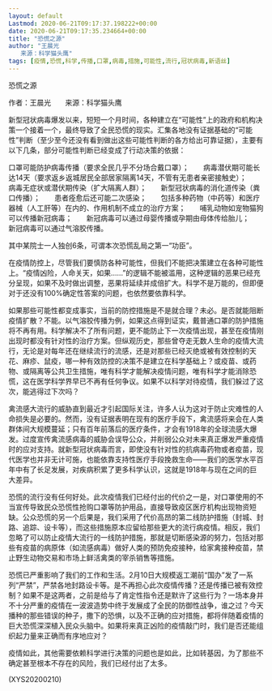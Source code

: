 ```yaml
---
layout: default
Lastmod: 2020-06-21T09:17:37.198222+00:00
date: 2020-06-21T09:17:35.234664+00:00
title: "恐慌之源"
author: "王晨光
　　来源：科学猫头鹰"
tags: [疫情,恐慌,科学,传播,口罩,病毒,措施,可能性,流行,冠状病毒,新语丝]
---
```


恐慌之源

作者：王晨光　　来源：科学猫头鹰

新型冠状病毒爆发以来，短短一个月时间，各种建立在“可能性”上的政府和机构决策一个接着一个，最终导致了全民恐慌的现实。汇集各地没有证据基础的“可能性”判断（至少至今还没有看到做出这些可能性判断的各方给出可靠证据），主要有以下几条，部分可能性判断已经变成了行动决策的依据：

口罩可能防护病毒传播（要求全民几乎不分场合戴口罩）；　　病毒潜伏期可能长达14天（要求返乡返城居民全部居家隔离14天，不管有无患者亲密接触史）；　　病毒无症状或潜伏期传染（扩大隔离人群）；　　新型冠状病毒的消化道传染（粪口传播）；　　患者痊愈后还可能二次感染；　　包括多种药物（中药等）和医疗器械（人工肝等）在内的、作用机制不成立的治疗方案；　　哺乳动物如宠物猫狗可以传播新冠病毒；　　新冠病毒可以通过母婴传播或孕期由母体传给胎儿；　　新冠病毒可以通过气溶胶传播。

其中某院士一人独创6条，可谓本次恐慌乱局之第一“功臣”。

在疫情防控上，尽管我们要慎防各种可能性，但我们不能把决策建立在各种可能性上。“疫情凶险，人命关天，如果……”的逻辑不能被滥用，这种逻辑的恶果已经充分呈现，如果不及时做出调整，恶果将延续并成倍扩大。科学不是万能的，但即便对于还没有100%确定性答案的问题，也依然要依靠科学。

如果那些可能性都变成事实，当前的防控措施是不是就合理？未必。是否就能阻断疫情扩散？不能。以气溶胶传播为例，如果这点得到证实，戴普通口罩的防护措施将不再有用。科学解决不了所有问题，更不能防止下一次疫情出现，甚至在疫情刚出现时都没有针对性的治疗方案。但纵观历史，那些曾夺走无数人生命的疫情大流行，无论是对每年还在继续流行的流感，还是对那些已经灭绝或被有效控制的天花、麻疹、鼠疫，哪一种有效防控的决策不是建立在科学基础上？或疫苗、或药物、或隔离等公共卫生措施，唯有科学才能解决疫情问题，唯有科学才能消除恐慌，这在医学科学界早已不再有任何争议。如果不以科学对待疫情，我们躲过了这次，能逃得过下次吗？

禽流感大流行的威胁直到最近才引起国际关注，许多人认为这对于防止灾难性的人命损失是必要的。然而，没有证据表明在现有的医疗手段下，禽流感将来会在人类群体间大规模蔓延；只有百年前落后的医疗条件，才会有1918年的全球流感大爆发。过度宣传禽流感病毒的威胁会误导公众，并削弱公众对未来真正爆发严重疫情时的应对支持。就新型冠状病毒而言，即使没有针对性的抗病毒药物或者疫苗，现代医学也并非无计可施，也能依靠支持性医疗手段挽救生命——我们的医学水平百年中有了长足发展，对疾病积累了更多科学认识，这就是1918年与现在之间的巨大差异。

恐慌的流行没有任何好处。此次疫情我们已经付出的代价之一是，对口罩使用的不当宣传导致民众恐慌性抢购口罩等防护用品，直接导致疫区医疗机构出现物资短缺。公众恐慌的另一个后果是，我们采用了代价高昂的第二线防护措施（封城、封路、追踪、设卡等），而这些措施原本应留给那些更大的流行病疫情。相反，我们忽略了可以防止疫情大流行的一线防护措施，那就是切断感染源的努力，包括对那些有疫苗的病原体（如流感病毒）做好人类的预防免疫接种，给家禽接种疫苗，禁止野生动物交易和市场上鲜活禽类的宰杀销售等措施。

恐慌已严重影响了我们的工作和生活。2月10日大规模返工潮前“国办”发了一系列“严禁”，严禁各地封路设卡等。是不再担心此次疫情传播？还是传播已被有效控制？如果不是这两者，之前是给与了肯定性指令还是默许了这些行为？一场本身并不十分严重的疫情在一波波造势中终于发展成了全民的防御性战争，谁之过？今天播种的那些错误的种子，撒下的恐惧，以及不正确的应对措施，都将伴随着疫情的巨大恐慌深深植入民众头脑中。如果将来真正凶险的疫情敲门时，我们是否还能组织起力量来正确而有序地应对？

疫情如此，其他需要依赖科学进行决策的问题也是如此，比如转基因，为了那些不确定甚至根本不存在的风险，我们已经付出了太多。

(XYS20200210)

